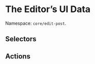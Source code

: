 # The Editor’s UI Data

Namespace: `core/edit-post`.

## Selectors

<!-- START TOKEN(Autogenerated selectors) -->
<!-- END TOKEN(Autogenerated selectors) -->

## Actions

<!-- START TOKEN(Autogenerated actions) -->
<!-- END TOKEN(Autogenerated actions) -->
